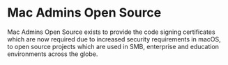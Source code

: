 # Mac Admins Open Source

Mac Admins Open Source exists to provide the code signing certificates which are now required due to increased security requirements in macOS, to open source projects which are used in SMB, enterprise and education environments across the globe.
